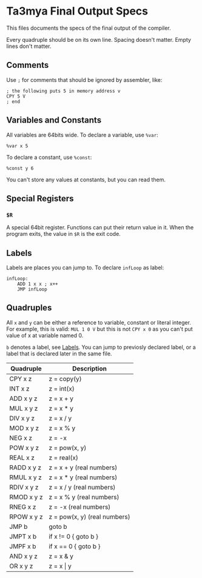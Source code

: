 # Ta3mya Final Output Specs
This files documents the specs of the final output of the compiler.

Every quadruple should be on its own line.
Spacing doesn't matter.
Empty lines don't matter.

## Comments
Use `;` for comments that should be ignored by assembler, like:
```
; the following puts 5 in memory address v
CPY 5 V
; end
```

## Variables and Constants
All variables are 64bits wide.
To declare a variable, use `%var`:
```
%var x 5
```

To declare a constant, use `%const`:
```
%const y 6
```

You can't store any values at constants, but you can read them.

## Special Registers
### `$R`
A special 64bit register.
Functions can put their return value in it.
When the program exits, the value in `$R` is the exit code.

## Labels
Labels are places you can jump to.
To declare `infLoop` as label:
```
infLoop:
    ADD 1 x x ; x++
    JMP infLoop
```

## Quadruples
All `x` and `y` can be either a reference to variable, constant or literal integer.
For example, this is valid: `MUL 1 0 V` but this is not `CPY x 0` as you can't put value of x at variable named 0.

`b` denotes a label, see [Labels](#labels).
You can jump to previosly declared label, or a label that is declared later in the same file.

| Quadruple  | Description                  |
|------------|------------------------------|
| CPY x z    | z = copy(y)                  |
| INT x z    | z = int(x)                   |
| ADD x y z  | z = x + y                    |
| MUL x y z  | z = x * y                    |
| DIV x y z  | z = x / y                    |
| MOD x y z  | z = x % y                    |
| NEG x z    | z = -x                       |
| POW x y z  | z = pow(x, y)                |
| REAL x z   | z = real(x)                  |
| RADD x y z | z = x + y     (real numbers) |
| RMUL x y z | z = x * y     (real numbers) |
| RDIV x y z | z = x / y     (real numbers) |
| RMOD x y z | z = x % y     (real numbers) |
| RNEG x z   | z = -x        (real numbers) |
| RPOW x y z | z = pow(x, y) (real numbers) |
| JMP b      | goto b                       |
| JMPT x b   | if x != 0 { goto b }         |
| JMPF x b   | if x == 0 { goto b }         |
| AND x y z  | z = x & y                    |
| OR x y z   | z = x \| y                   |
